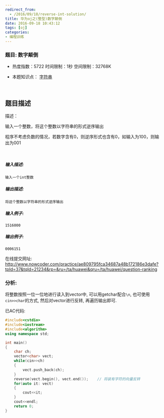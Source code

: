 ```yaml
---
redirect_from:
  - /2016/09/18/reverse-int-solution/
title: 华为oj之(整型)数字颠倒
date: 2016-09-18 10:43:12
tags: [oj]
categories: 
- 编程训练
---
```


### 题目: 数字颠倒

- 热度指数：5722    时间限制：1秒    空间限制：32768K

- 本题知识点： [字符串](http://www.nowcoder.com/questionCenter?questionTypes=000100&mutiTagIds=579)

  ​


## 题目描述

描述：

输入一个整数，将这个整数以字符串的形式逆序输出

程序不考虑负数的情况，若数字含有0，则逆序形式也含有0，如输入为100，则输出为001

 

##### **输入描述:**

```
输入一个int整数
```

##### **输出描述:**

```
将这个整数以字符串的形式逆序输出
```

##### **输入例子:**

```
1516000

```

##### **输出例子:**

```
0006151
```



在线提交网址: http://www.nowcoder.com/practice/ae809795fca34687a48b172186e3dafe?tpId=37&tqId=21234&rp=&ru=/ta/huawei&qru=/ta/huawei/question-ranking



### 分析:

将整数按照一位一位地进行读入到vector中, 可以用getchar配合`\n`, 也可使用`cin>>char`的方式, 然后对vector进行反转, 再遍历输出即可.



已AC代码:
```cpp
#include<cstdio>
#include<iostream>
#include<algorithm>
using namespace std;

int main()
{
    char ch;
    vector<char> vect;    
    while(cin>>ch)
    {
        vect.push_back(ch);
    }
    reverse(vect.begin(), vect.end());    // 将装有字符的向量反转
    for(auto it: vect)
    {
        cout<<it;
    }
    cout<<endl;
    return 0;
}
```



